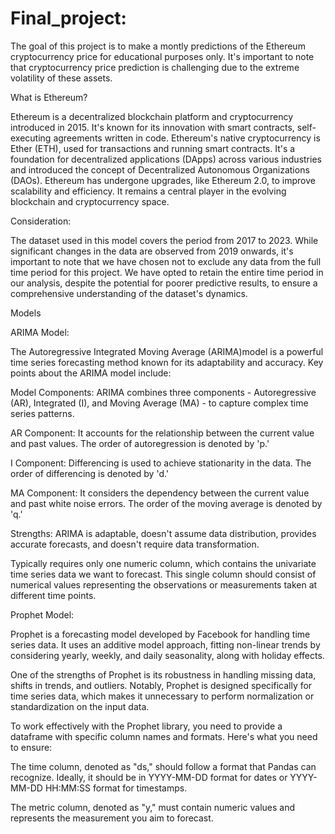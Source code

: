 # Final_project:

The goal of this project is to make a montly predictions of the Ethereum cryptocurrency price for educational purposes only. It's important to note that cryptocurrency price prediction is challenging due to the extreme volatility of these assets.

What is Ethereum?

Ethereum is a decentralized blockchain platform and cryptocurrency introduced in 2015. It's known for its innovation with smart contracts, self-executing agreements written in code. Ethereum's native cryptocurrency is Ether (ETH), used for transactions and running smart contracts. It's a foundation for decentralized applications (DApps) across various industries and introduced the concept of Decentralized Autonomous Organizations (DAOs). Ethereum has undergone upgrades, like Ethereum 2.0, to improve scalability and efficiency. It remains a central player in the evolving blockchain and cryptocurrency space.

Consideration:

The dataset used in this model covers the period from 2017 to 2023. While significant changes in the data are observed from 2019 onwards, it's important to note that we have chosen not to exclude any data from the full time period for this project. We have opted to retain the entire time period in our analysis, despite the potential for poorer predictive results, to ensure a comprehensive understanding of the dataset's dynamics.

Models

ARIMA Model:

The Autoregressive Integrated Moving Average (ARIMA)model is a powerful time series forecasting method known for its adaptability and accuracy. Key points about the ARIMA model include:

Model Components: ARIMA combines three components - Autoregressive (AR), Integrated (I), and Moving Average (MA) - to capture complex time series patterns.

AR Component: It accounts for the relationship between the current value and past values. The order of autoregression is denoted by 'p.'

I Component: Differencing is used to achieve stationarity in the data. The order of differencing is denoted by 'd.'

MA Component: It considers the dependency between the current value and past white noise errors. The order of the moving average is denoted by 'q.'

Strengths: ARIMA is adaptable, doesn't assume data distribution, provides accurate forecasts, and doesn't require data transformation.

Typically requires only one numeric column, which contains the univariate time series data we want to forecast. This single column should consist of numerical values representing the observations or measurements taken at different time points.

Prophet Model:

Prophet is a forecasting model developed by Facebook for handling time series data. It uses an additive model approach, fitting non-linear trends by considering yearly, weekly, and daily seasonality, along with holiday effects.

One of the strengths of Prophet is its robustness in handling missing data, shifts in trends, and outliers. Notably, Prophet is designed specifically for time series data, which makes it unnecessary to perform normalization or standardization on the input data.

To work effectively with the Prophet library, you need to provide a dataframe with specific column names and formats. Here's what you need to ensure:

The time column, denoted as "ds," should follow a format that Pandas can recognize. Ideally, it should be in YYYY-MM-DD format for dates or YYYY-MM-DD HH:MM:SS format for timestamps.

The metric column, denoted as "y," must contain numeric values and represents the measurement you aim to forecast.
